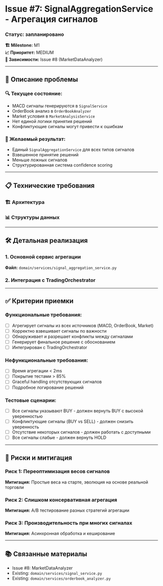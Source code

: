 # Issue #7: SignalAggregationService - Агрегация сигналов
### Статус: запланировано

**🏗️ Milestone:** M1  
**📈 Приоритет:** MEDIUM  
**🔗 Зависимости:** Issue #8 (MarketDataAnalyzer)

---

## 📝 Описание проблемы


### 🔍 Текущее состояние:
- MACD сигналы генерируются в `SignalService`
- OrderBook анализ в `OrderBookAnalyzer`
- Market условия в `MarketAnalysisService`
- Нет единой логики принятия решений
- Конфликтующие сигналы могут привести к ошибкам

### 🎯 Желаемый результат:
- Единый `SignalAggregationService` для всех типов сигналов
- Взвешенное принятие решений
- Меньше ложных сигналов
- Структурированная система confidence scoring

---

## 📋 Технические требования

### 🏗️ Архитектура


### 📊 Структуры данных


---

## 🛠️ Детальная реализация

### 1. **Основной сервис агрегации**

**Файл:** `domain/services/signal_aggregation_service.py`


### 2. **Интеграция с TradingOrchestrator**


---

## ✅ Критерии приемки

### Функциональные требования:
- [ ] Агрегирует сигналы из всех источников (MACD, OrderBook, Market)
- [ ] Корректно взвешивает сигналы по важности
- [ ] Обнаруживает и разрешает конфликты между сигналами
- [ ] Генерирует финальное решение с обоснованием
- [ ] Интегрирован с TradingOrchestrator

### Нефункциональные требования:
- [ ] Время агрегации < 2ms
- [ ] Покрытие тестами > 85%
- [ ] Graceful handling отсутствующих сигналов
- [ ] Подробное логирование решений

### Тестовые сценарии:
- [ ] Все сигналы указывают BUY - должен вернуть BUY с высокой уверенностью
- [ ] Конфликтующие сигналы (BUY vs SELL) - должен снизить уверенность
- [ ] Отсутствие некоторых сигналов - должен работать с доступными
- [ ] Все сигналы слабые - должен вернуть HOLD

---

## 🚧 Риски и митигация

### Риск 1: Переоптимизация весов сигналов
**Митигация:** Простые веса на старте, эволюция на основе реальной торговли

### Риск 2: Слишком консервативная агрегация  
**Митигация:** A/B тестирование разных стратегий агрегации

### Риск 3: Производительность при многих сигналах
**Митигация:** Асинхронная обработка и кеширование

---

## 📚 Связанные материалы

- Issue #8: MarketDataAnalyzer
- Existing: `domain/services/signal_service.py`
- Existing: `domain/services/orderbook_analyzer.py`
